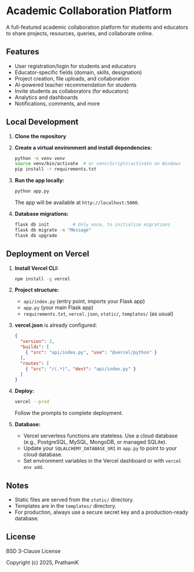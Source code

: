 # Academic Collaboration Platform

A full-featured academic collaboration platform for students and educators to share projects, resources, queries, and collaborate online.

## Features
- User registration/login for students and educators
- Educator-specific fields (domain, skills, designation)
- Project creation, file uploads, and collaboration
- AI-powered teacher recommendation for students
- Invite students as collaborators (for educators)
- Analytics and dashboards
- Notifications, comments, and more

## Local Development

1. **Clone the repository**
2. **Create a virtual environment and install dependencies:**
   ```bash
   python -m venv venv
   source venv/bin/activate  # or venv\Scripts\activate on Windows
   pip install -r requirements.txt
   ```
3. **Run the app locally:**
   ```bash
   python app.py
   ```
   The app will be available at `http://localhost:5000`.

4. **Database migrations:**
   ```bash
   flask db init         # Only once, to initialize migrations
   flask db migrate -m "Message"
   flask db upgrade
   ```

## Deployment on Vercel

1. **Install Vercel CLI:**
   ```bash
   npm install -g vercel
   ```
2. **Project structure:**
   - `api/index.py` (entry point, imports your Flask app)
   - `app.py` (your main Flask app)
   - `requirements.txt`, `vercel.json`, `static/`, `templates/` (as usual)

3. **vercel.json** is already configured:
   ```json
   {
     "version": 2,
     "builds": [
       { "src": "api/index.py", "use": "@vercel/python" }
     ],
     "routes": [
       { "src": "/(.*)", "dest": "api/index.py" }
     ]
   }
   ```

4. **Deploy:**
   ```bash
   vercel --prod
   ```
   Follow the prompts to complete deployment.

5. **Database:**
   - Vercel serverless functions are stateless. Use a cloud database (e.g., PostgreSQL, MySQL, MongoDB, or managed SQLite).
   - Update your `SQLALCHEMY_DATABASE_URI` in `app.py` to point to your cloud database.
   - Set environment variables in the Vercel dashboard or with `vercel env add`.

## Notes
- Static files are served from the `static/` directory.
- Templates are in the `templates/` directory.
- For production, always use a secure secret key and a production-ready database.

## License
BSD 3-Clause License

Copyright (c) 2025, PrathamK
